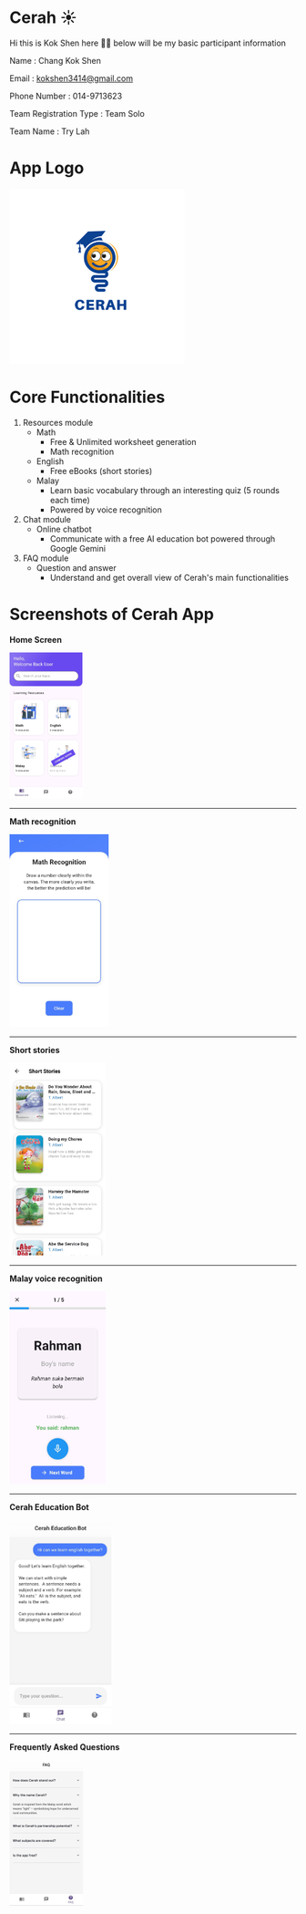 # Cerah ☀️

Hi this is Kok Shen here 👋👋 below will be my basic participant information

Name : Chang Kok Shen

Email : kokshen3414@gmail.com

Phone Number : 014-9713623

Team Registration Type :  Team Solo

Team Name : Try Lah

# App Logo

<img src="README_images/Cerah.png" alt="Cerah" style="zoom:30%;" />

# Core Functionalities

1. Resources module
   - Math
     - Free & Unlimited worksheet generation
     - Math recognition
   - English
     - Free eBooks (short stories)
   - Malay
     - Learn basic vocabulary through an interesting quiz (5 rounds each time)
     - Powered by voice recognition
2. Chat module
   - Online chatbot
     - Communicate with a free AI education bot powered through Google Gemini
3. FAQ module
   - Question and answer
     - Understand and get overall view of Cerah's main functionalities

# Screenshots of Cerah App

**Home Screen**

<img src="README_images/HomeScreen.jpg" alt="HomeScreen" style="zoom:25%;" />



---



**Math recognition**

<img src="README_images/math_recognition.jpg" alt="math_recognition" style="zoom:33%;" />

---



**Short stories**

<img src="README_images/short_stories.jpg" alt="short_stories" style="zoom:33%;" />

---



**Malay voice recognition**

<img src="README_images/voice_recognition.jpg" alt="voice_recognition" style="zoom:33%;" />

---



**Cerah Education Bot**

<img src="README_images/cerah_bot.jpg" alt="cerah_bot" style="zoom:35%;" />

---



**Frequently Asked Questions**

<img src="README_images/FAQ.jpg" alt="FAQ" style="zoom:25%;" />





